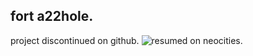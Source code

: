 ## fort a22hole.

project discontinued on github. ![resumed on neocities.](https://solluxcaptor.neocities.org/)
